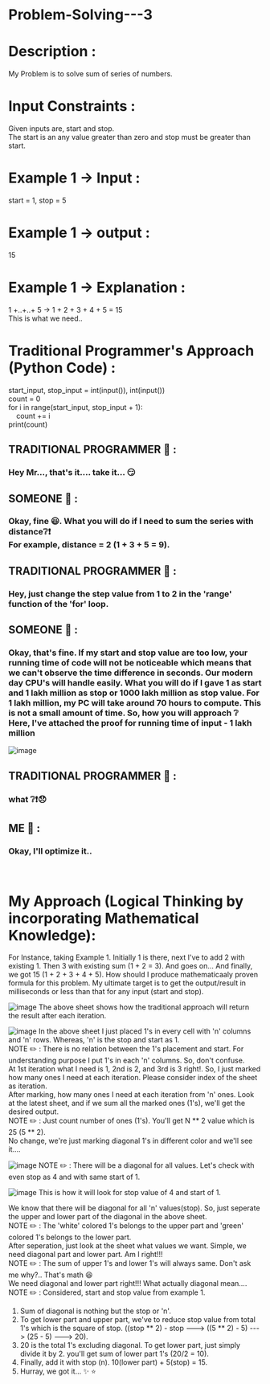 # Problem-Solving---3

# Description :
My Problem is to solve sum of series of numbers. 
# Input Constraints :
Given inputs are, start and stop. <br/>
The start is an any value greater than zero and stop must be greater than start. <br/>
# Example 1 -> Input :
start = 1, stop = 5 <br/>
# Example 1 -> output :
15<br/>
# Example 1 -> Explanation :
1 +..+..+ 5 -> 1 + 2 + 3 + 4 + 5 = 15 <br/>
This is what we need.. <br/>
# Traditional Programmer's Approach (Python Code) : 
start_input, stop_input = int(input()), int(input()) <br/>
count = 0 <br/>
for i in range(start_input, stop_input + 1): <br/>
&nbsp;&nbsp;&nbsp;&nbsp;count += i <br/>
print(count) <br/>
## TRADITIONAL PROGRAMMER :loudspeaker: : <h3> Hey Mr..., that's it.... take it... :smirk: </h3>
## SOMEONE :loudspeaker: : <h3>Okay, fine :smiley:. What you will do if I need to sum the series with distance:grey_question::exclamation: <br/>For example, distance = 2 (1 + 3 + 5 = 9). </h3>
## TRADITIONAL PROGRAMMER :loudspeaker: : <h3> Hey,  just change the step value from 1 to 2 in the 'range' function of the 'for' loop. </h3>
## SOMEONE :loudspeaker: : <h3> Okay, that's fine. If my start and stop value are too low, your running time of code will not be noticeable which means that we can't observe the time difference in seconds. Our modern day CPU's will handle easily. What you will do if I gave 1 as start and 1 lakh million as stop or 1000 lakh million as stop value. For 1 lakh million, my PC will take around 70 hours to compute. This is not a small amount of time. So, how you will approach :grey_question: Here, I've attached the proof for running time of input - 1 lakh million</h3>
![image](https://github.com/Hariprasath-AI/Problem-Solving---3/assets/74598275/9844b3ac-06b2-4720-8979-db7fd590206a)
## TRADITIONAL PROGRAMMER :loudspeaker: : <h3>what :grey_question::exclamation::disappointed:</h3>
## ME :loudspeaker: : 
<h3>Okay, I'll optimize it..</h3><br/>

# My Approach (Logical Thinking by incorporating Mathematical Knowledge):

For Instance, taking Example 1. Initially 1 is there, next I've to add 2 with existing 1. Then 3 with existing sum (1 + 2 = 3). And goes on... And finally, we got 15 (1 + 2 + 3 + 4 + 5). 
How should I produce mathematicaaly proven formula for this problem. My ultimate target is to get the output/result in milliseconds or less than that for any input (start and stop).

![image](https://github.com/Hariprasath-AI/Problem-Solving---3/assets/74598275/eeaf48bc-fa51-4825-881d-bbbc4fc7c0e1)
The above sheet shows how the traditional approach will return the result after each iteration.

![image](https://github.com/Hariprasath-AI/Problem-Solving---3/assets/74598275/f03e89df-cf57-4c9c-bddd-76b46315208b)
In the above sheet I just placed 1's in every cell with 'n' columns and 'n' rows. Whereas, 'n' is the stop and start as 1. <br/>
NOTE :pencil2: : There is no relation between the 1's placement and start. For understanding purpose I put 1's in each 'n' columns. So, don't confuse. <br/>
At 1st iteration what I need is 1, 2nd is 2, and 3rd is 3 right!. So, I just marked how many ones I need at each iteration. Please consider index of the sheet as iteration. <br/>
After marking, how many ones I need at each iteration from 'n' ones. Look at the latest sheet, and if we sum all the marked ones (1's), we'll get the desired output.<br/>
NOTE :pencil2: : Just count number of ones (1's). You'll get N ** 2 value which is 25 (5 ** 2). <br/>
No change, we're just marking diagonal 1's in different color and we'll see it....

![image](https://github.com/Hariprasath-AI/Problem-Solving---3/assets/74598275/ca62e0b5-ea4e-42ce-b9bf-7475d1d63f4b)
NOTE :pencil2: : There will be a diagonal for all values. Let's check with even stop as 4 and with same start of 1.

![image](https://github.com/Hariprasath-AI/Problem-Solving---3/assets/74598275/b09021b7-7ee3-4afa-8fab-b247956feb00)
This is how it will look for stop value of 4 and start of 1. 

We know that there will be diagonal for all 'n' values(stop). 
So, just seperate the upper and lower part of the diagonal in the above sheet. <br/>
NOTE :pencil2: : The 'white' colored 1's belongs to the upper part and 'green' colored 1's belongs to the lower part. <br/>
After seperation, just look at the sheet what values we want. Simple, we need diagonal part and lower part. Am I right!!! <br/>
NOTE :pencil2: : The sum of upper 1's and lower 1's will always same. Don't ask me why?.. That's math :laughing: <br/>
We need diagonal and lower part right!!! What actually diagonal mean....
NOTE :pencil2: : Considered, start and stop value from example 1. 
1) Sum of diagonal is nothing but the stop or 'n'.
2) To get lower part and upper part, we've to reduce stop value from total 1's which is the square of stop. ((stop ** 2) - stop ---> ((5 ** 2) - 5) ---> (25 - 5) ---> 20).
3) 20 is the total 1's excluding diagonal. To get lower part, just simply divide it by 2. you'll get sum of lower part 1's (20/2 = 10).
4) Finally, add it with stop (n). 10(lower part) + 5(stop) = 15.
5) Hurray, we got it... :sparkles: :star: 



